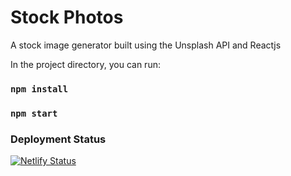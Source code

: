 # Stock Photos

A stock image generator built using the Unsplash API and Reactjs

In the project directory, you can run:

### `npm install`


### `npm start`

### Deployment Status

[![Netlify Status](https://api.netlify.com/api/v1/badges/8ca12935-a091-40ae-94f0-7a2fa233dcad/deploy-status)](https://app.netlify.com/sites/silly-wilson-5e42f2/deploys)